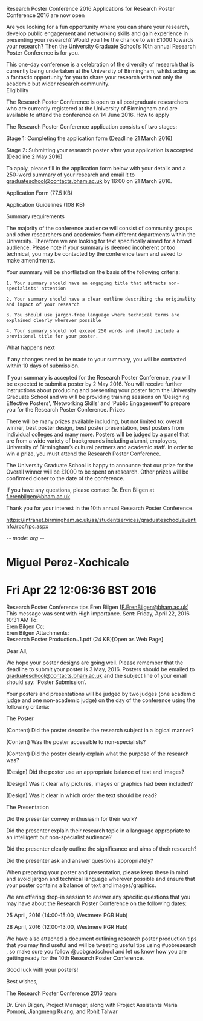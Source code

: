 
Research Poster Conference 2016
 Applications for Research Poster Conference 2016 are now open

Are you looking for a fun opportunity where you can share your research, develop public engagement and networking skills and gain experience in presenting your research? Would you like the chance to win £1000 towards your research? Then the University Graduate School’s 10th annual Research Poster Conference is for you. 

This one-day conference is a celebration of the diversity of research that is currently being undertaken at the University of Birmingham, whilst acting as a fantastic opportunity for you to share your research with not only the academic but wider research community.    
Eligibility

The Research Poster Conference is open to all postgraduate researchers who are currently registered at the University of Birmingham and are available to attend the conference on 14 June 2016.
How to apply

The Research Poster Conference application consists of two stages:

Stage 1: Completing the application form (Deadline 21 March 2016)

Stage 2: Submitting your research poster after your application is accepted (Deadline 2 May 2016)

 

To apply, please fill in the application form below with your details and a 250-word summary of your research and email it to graduateschool@contacts.bham.ac.uk by 16:00 on 21 March 2016.

Application Form (77.5 KB)

Application Guidelines (108 KB)

 
 Summary requirements

The majority of the conference audience will consist of community groups and other researchers and academics from different departments within the University. Therefore we are looking for text specifically aimed for a broad audience. Please note if your summary is deemed incoherent or too technical, you may be contacted by the conference team and asked to make amendments.

 Your summary will be shortlisted on the basis of the following criteria:

    1. Your summary should have an engaging title that attracts non-specialists' attention

    2. Your summary should have a clear outline describing the originality and impact of your research

    3. You should use jargon-free language where technical terms are explained clearly wherever possible

    4. Your summary should not exceed 250 words and should include a provisional title for your poster.

  
 What happens next

If any changes need to be made to your summary, you will be contacted within 10 days of submission.

If your summary is accepted for the Research Poster Conference, you will be expected to submit a poster by 2 May 2016. You will receive further instructions about producing and presenting your poster from the University Graduate School and we will be providing training sessions on 'Designing Effective Posters', 'Networking Skills' and 'Public Engagement' to prepare you for the Research Poster Conference. 
 Prizes

There will be many prizes available including, but not limited to: overall winner, best poster design, best poster presentation, best posters from individual colleges and many more. Posters will be judged by a panel that are from a wide variety of backgrounds including alumni, employers, University of Birmingham’s cultural partners and academic staff. In order to win a prize, you must attend the Research Poster Conference. 

The University Graduate School is happy to announce that our prize for the Overall winner will be £1000 to be spent on research. Other prizes will be confirmed closer to the date of the conference.

If you have any questions, please contact Dr. Eren Bilgen at f.erenbilgen@bham.ac.uk

Thank you for your interest in the 10th annual Research Poster Conference.


https://intranet.birmingham.ac.uk/as/studentservices/graduateschool/eventinfo/rpc/rpc.aspx



-*- mode: org -*- 
# Miguel Perez-Xochicale 
# Fri Apr 22 12:06:36 BST 2016





 Research Poster Conference tips
Eren Bilgen [F.ErenBilgen@bham.ac.uk]
This message was sent with High importance.
Sent: 	Friday, April 22, 2016 10:31 AM
To: 	
Eren Bilgen
Cc: 	
Eren Bilgen
Attachments: 	
Research Poster Production~1.pdf‎ (24 KB‎)[Open as Web Page]

Dear All,

We hope your poster designs are going well. Please remember that the deadline to submit your poster is 3 May, 2016. Posters should be emailed to graduateschool@contacts.bham.ac.uk and the subject line of your email should say: ‘Poster Submission’.

 

Your posters and presentations will be judged by two judges (one academic judge and one non-academic judge) on the day of the conference using the following criteria:

 

The Poster

(Content) Did the poster describe the research subject in a logical manner?

(Content) Was the poster accessible to non-specialists?

(Content) Did the poster clearly explain what the purpose of the research was?               

(Design) Did the poster use an appropriate balance of text and images?               

(Design) Was it clear why pictures, images or graphics had been included?          

(Design) Was it clear in which order the text should be read?

 

The Presentation

Did the presenter convey enthusiasm for their work?

Did the presenter explain their research topic in a language appropriate to an intelligent but non-specialist audience?

Did the presenter clearly outline the significance and aims of their research?     

Did the presenter ask and answer questions appropriately?

 

When preparing your poster and presentation, please keep these in mind and avoid jargon and technical language wherever possible and ensure that your poster contains a balance of text and images/graphics.

We are offering drop-in session to answer any specific questions that you may have about the Research Poster Conference on the following dates:

 

25 April, 2016 (14:00-15:00, Westmere PGR Hub)

28 April, 2016 (12:00-13:00, Westmere PGR Hub)

 

We have also attached a document outlining research poster production tips that you may find useful and will be tweeting useful tips using #uobresearch , so make sure you follow @uobgradschool and let us know how you are getting ready for the 10th Research Poster Conference.

 

Good luck with your posters!

 

Best wishes,

 

The Research Poster Conference 2016 team

 

Dr. Eren Bilgen, Project Manager, along with Project Assistants Maria Pomoni, Jiangmeng Kuang, and Rohit Talwar

 
